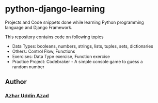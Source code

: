 # python-django-learning
Projects and Code snippets done while learning Python programming language and Django Framework.

This repository contains code on following topics

* Data Types: booleans, numbers, strings, lists, tuples, sets, dictionaries
* Others: Control Flow, Functions
* Exercises: Data Type exercise, Function exercise 
* Practice Project: Codebraker - A simple console game to guess a random number

## Author
### [Azhar Uddin Azad](https://github.com/azhar-azad/)
